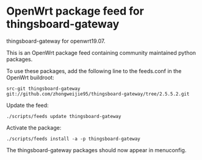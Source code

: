 # OpenWrt package feed for thingsboard-gateway
thingsboard-gateway for openwrt19.07.

This is an OpenWrt package feed containing community maintained python packages.

To use these packages, add the following line to the feeds.conf in the OpenWrt buildroot:



    src-git thingsboard-gateway git://github.com/zhongweijie95/thingsboard-gateway/tree/2.5.5.2.git


Update the feed:


    ./scripts/feeds update thingsboard-gateway 


Activate the package:


    ./scripts/feeds install -a -p thingsboard-gateway


The thingsboard-gateway packages should now appear in menuconfig.
